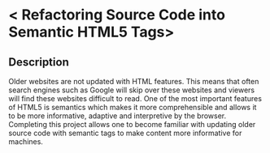# < Refactoring Source Code into Semantic HTML5 Tags>

## Description

Older websites are not updated with HTML features. This means that often search engines such as Google will skip over these websites and viewers will find these websites difficult to read. One of the most important features of HTML5 is semantics which makes it more comprehensible and allows it to be more informative, adaptive and interpretive by the browser. Completing this project allows one to become familiar with updating older source code with semantic tags to make content more informative for machines. 

